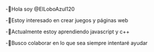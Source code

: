 -👋Hola soy @ElLoboAzul120

-👀Estoy interesado en crear juegos y páginas web

-🌱Actualmente estoy aprendiendo javascript y c++

-💞️Busco colaborar en lo que sea siempre intentaré ayudar

<!---
ElLoboAzul120/ElLoboAzul120 is a ✨ special ✨ repository because its `README.md` (this file) appears on your GitHub profile.
You can click the Preview link to take a look at your changes.
--->
